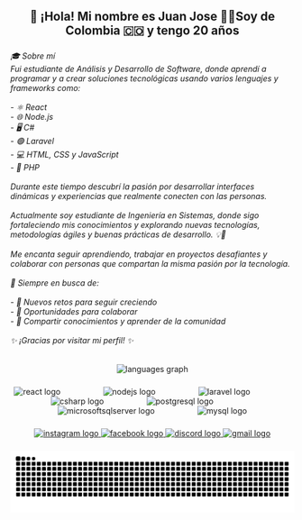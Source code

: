<h2 align="center">👋 ¡Hola! Mi nombre es Juan Jose 👨‍💻Soy de Colombia 🇨🇴 y tengo 20 años</h2>

###

<h6 align="left">🎓 Sobre mí<br>Fui estudiante de Análisis y Desarrollo de Software, donde aprendí a programar y a crear soluciones tecnológicas usando varios lenguajes y frameworks como:<br><br>- ⚛️ React<br>- 🌐 Node.js<br>- 🖥️ C#<br>- 🟢 Laravel<br>- 💻 HTML, CSS y JavaScript<br>- 🐘 PHP<br><br>Durante este tiempo descubrí la pasión por desarrollar interfaces dinámicas y experiencias que realmente conecten con las personas.  <br><br>Actualmente soy estudiante de Ingeniería en Sistemas, donde sigo fortaleciendo mis conocimientos y explorando nuevas tecnologías, metodologías ágiles y buenas prácticas de desarrollo. 💡🚀  <br><br>Me encanta seguir aprendiendo, trabajar en proyectos desafiantes y colaborar con personas que compartan la misma pasión por la tecnología.  <br><br>🚀 Siempre en busca de:<br><br>- 🌱 Nuevos retos para seguir creciendo<br>- 🤝 Oportunidades para colaborar<br>- 💬 Compartir conocimientos y aprender de la comunidad<br><br>✨ ¡Gracias por visitar mi perfil! ✨</h6>

###

<div align="center">
  <img src="https://github-readme-stats.vercel.app/api/top-langs?username=JuanRinconG21&locale=en&hide_title=false&layout=compact&card_width=320&langs_count=5&theme=dracula&hide_border=false&order=2" height="150" alt="languages graph"  />
</div>

###

<div align="center">
  <img src="https://cdn.jsdelivr.net/gh/devicons/devicon/icons/react/react-original.svg" height="55" alt="react logo"  />
  <img width="68" />
  <img src="https://cdn.jsdelivr.net/gh/devicons/devicon/icons/nodejs/nodejs-original.svg" height="55" alt="nodejs logo"  />
  <img width="68" />
  <img src="https://cdn.jsdelivr.net/gh/devicons/devicon/icons/laravel/laravel-original.svg" height="55" alt="laravel logo"  />
  <img width="68" />
  <img src="https://cdn.jsdelivr.net/gh/devicons/devicon/icons/csharp/csharp-original.svg" height="55" alt="csharp logo"  />
  <img width="68" />
  <img src="https://cdn.jsdelivr.net/gh/devicons/devicon/icons/postgresql/postgresql-original.svg" height="55" alt="postgresql logo"  />
  <img width="68" />
  <img src="https://cdn.jsdelivr.net/gh/devicons/devicon/icons/microsoftsqlserver/microsoftsqlserver-plain.svg" height="55" alt="microsoftsqlserver logo"  />
  <img width="68" />
  <img src="https://cdn.jsdelivr.net/gh/devicons/devicon/icons/mysql/mysql-original.svg" height="55" alt="mysql logo"  />
</div>

###

<div align="center">
  <a href="https://www.instagram.com/jjota_rincon/?hl=es" target="_blank">
    <img src="https://raw.githubusercontent.com/maurodesouza/profile-readme-generator/master/src/assets/icons/social/instagram/default.svg" width="111" height="43" alt="instagram logo"  />
  </a>
  <a href="https://www.facebook.com/juan.rincon.292413" target="_blank">
    <img src="https://raw.githubusercontent.com/maurodesouza/profile-readme-generator/master/src/assets/icons/social/facebook/default.svg" width="111" height="43" alt="facebook logo"  />
  </a>
  <a href="https://discord.com/users/jotaroncon25_8" target="_blank">
    <img src="https://raw.githubusercontent.com/maurodesouza/profile-readme-generator/master/src/assets/icons/social/discord/default.svg" width="111" height="43" alt="discord logo"  />
  </a>
  <a href="juan3407rincon@gmail.com" target="_blank">
    <img src="https://raw.githubusercontent.com/maurodesouza/profile-readme-generator/master/src/assets/icons/social/gmail/default.svg" width="111" height="43" alt="gmail logo"  />
  </a>
</div>

###

<img src="https://raw.githubusercontent.com/JuanRinconG21/JuanRinconG21/output/snake.svg" alt="Snake animation" />

###
